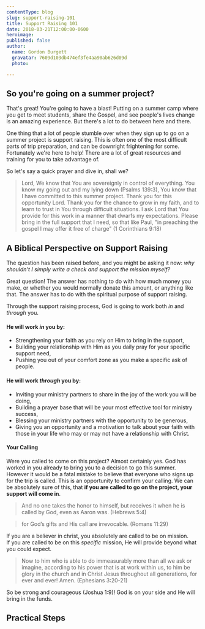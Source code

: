 ```yaml
---
contentType: blog
slug: support-raising-101
title: Support Raising 101
date: 2018-03-21T12:00:00-0600
heroimage: 
published: false
author:
  name: Gordon Burgett
  gravatar: 7609d103db474ef3fe4aa90ab626d09d
  photo:

---
```


## So you're going on a summer project?

That's great!  You're going to have a blast!  Putting on a summer camp where
you get to meet students, share the Gospel, and see people's lives change is
an amazing experience.  But there's a lot to do between here and there.

One thing that a lot of people stumble over when they sign up to go on a summer
project is support raising.  This is often one of the most difficult parts of
trip preparation, and can be downright frightening for some.  Fortunately we're
here to help!  There are a lot of great resources and training for you to take 
advantage of.

So let's say a quick prayer and dive in, shall we?

> Lord,
> We know that You are sovereignly in control of everything.  You know my going
> out and my lying down (Psalms 139:3), You know that I have committed to this
> summer project.  Thank you for this opportunity Lord.  Thank you for the chance
> to grow in my faith, and to learn to trust in You through difficult situations.
> I ask Lord that You provide for this work in a manner that dwarfs my expectations.
> Please bring in the full support that I need, so that like Paul, "in preaching
> the gospel I may offer it free of charge" (1 Corinthians 9:18)

## A Biblical Perspective on Support Raising

The question has been raised before, and you might be asking it now: *why shouldn't
I simply write a check and support the mission myself?*

Great question!  The answer has nothing to do with how much money you make, or
whether you would normally donate this amount, or anything like that.  The answer
has to do with the spiritual purpose of support raising.

Through the support raising process, God is going to work both *in* and *through*
you.  

#### He will work *in* you by:

- Strengthening your faith as you rely on Him to bring in the support,
- Building your relationship with Him as you daily pray for your specific support need,
- Pushing you out of your comfort zone as you make a specific ask of people.

#### He will work *through* you by:

- Inviting your ministry partners to share in the joy of the work you will be doing,
- Building a prayer base that will be your most effective tool for ministry success,
- Blessing your ministry partners with the opportunity to be generous,
- Giving you an opportunity and a motivation to talk about your faith with those
  in your life who may or may not have a relationship with Christ.

#### Your Calling

Were you called to come on this project?  Almost certainly yes.  God has worked
in you already to bring you to a decision to go this summer.  However it would
be a fatal mistake to believe that everyone who signs up for the trip is called.
This is an opportunity to confirm your calling.  We can be absolutely sure of this,
that **if you are called to go on the project, your support will come in**.

> And no one takes the honor to himself, but receives it when he is called by God,
> even as Aaron was. (Hebrews 5:4)

> for God’s gifts and His call are irrevocable. (Romans 11:29)

If you are a believer in christ, you absolutely are called to be on mission.  
If you are called to be on this *specific* mission, He will provide beyond what
you could expect.

> Now to him who is able to do immeasurably more than all we ask or imagine,
> according to his power that is at work within us, to him be glory in the church
> and in Christ Jesus throughout all generations, for ever and ever! Amen.
> (Ephesians 3:20-21)

So be strong and courageous (Joshua 1:9)!  God is on your side and He will bring
in the funds.

## Practical Steps